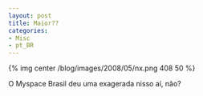 ```yaml
---
layout: post
title: Maior??
categories:
- Misc
- pt_BR
---
```

{% img center /blog/images/2008/05/nx.png 408 50 %}

O Myspace Brasil deu uma exagerada nisso aí, não?
